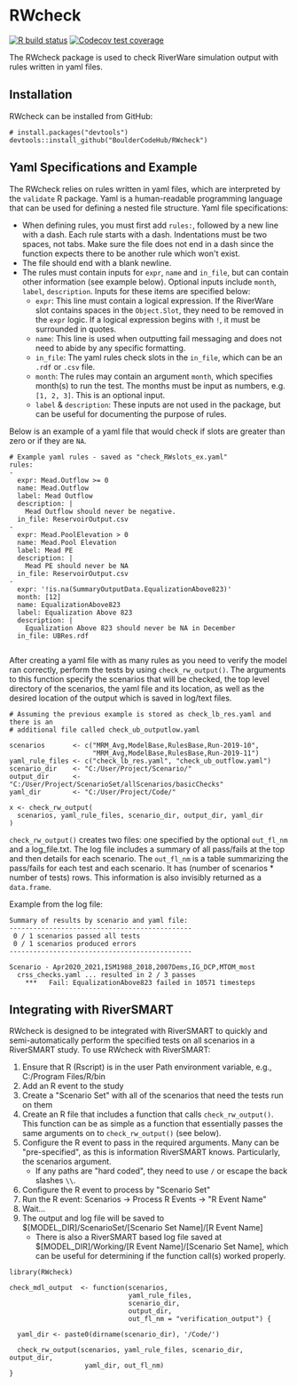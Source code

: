 RWcheck
=================
<!-- badges: start -->
[![R build status](https://github.com/BoulderCodeHub/RWcheck/workflows/R-CMD-check/badge.svg)](https://github.com/BoulderCodeHub/RWcheck/actions)
[![Codecov test coverage](https://codecov.io/gh/BoulderCodeHub/RWcheck/branch/master/graph/badge.svg)](https://codecov.io/gh/BoulderCodeHub/RWcheck?branch=master)
<!-- badges: end -->

The RWcheck package is used to check RiverWare simulation output with rules written in yaml files.

## Installation

RWcheck can be installed from GitHub:

```{r, eval=FALSE}
# install.packages("devtools")
devtools::install_github("BoulderCodeHub/RWcheck")
```

## Yaml Specifications and Example

The RWcheck relies on rules written in yaml files, which are interpreted by the `validate` R package. Yaml is a human-readable programming language that can be used for defining a nested file structure. Yaml file specifications: 
* When defining rules, you must first add `rules:`, followed by a new line with a dash. Each rule starts with a dash. Indentations must be two spaces, not tabs. Make sure the file does not end in a dash since the function expects there to be another rule which won't exist. 
* The file should end with a blank newline.
* The rules must contain inputs for `expr`, `name` and `in_file`, but can contain other information (see example below). Optional inputs include `month`, `label`, `description`. Inputs for these items are specified below:
  - `expr`: This line must contain a logical expression. If the RiverWare slot contains spaces in the `Object.Slot`, they need to be removed in the `expr` logic. If a logical expression begins with `!`, it must be surrounded in quotes.
  - `name`: This line is used when outputting fail messaging and does not need to abide by any specific formatting. 
  - `in_file`: The yaml rules check slots in the `in_file`, which can be an `.rdf` or `.csv` file. 
  - `month`: The rules may contain an argument `month`, which specifies month(s) to run the test. The months must be input as numbers, e.g. `[1, 2, 3]`. This is an optional input.
  - `label` & `description`: These inputs are not used in the package, but can be useful for documenting the purpose of rules. 

Below is an example of a yaml file that would check if slots are greater than zero or if they are `NA`.


```
# Example yaml rules - saved as "check_RWslots_ex.yaml"
rules:
-
  expr: Mead.Outflow >= 0
  name: Mead.Outflow
  label: Mead Outflow
  description: |
    Mead Outflow should never be negative.
  in_file: ReservoirOutput.csv
-
  expr: Mead.PoolElevation > 0
  name: Mead.Pool Elevation
  label: Mead PE
  description: |
    Mead PE should never be NA
  in_file: ReservoirOutput.csv
-
  expr: '!is.na(SummaryOutputData.EqualizationAbove823)'
  month: [12]
  name: EqualizationAbove823
  label: Equalization Above 823
  description: |
    Equalization Above 823 should never be NA in December
  in_file: UBRes.rdf
  
```

After creating a yaml file with as many rules as you need to verify the model ran correctly, perform the tests by using `check_rw_output()`. The arguments to this function specify the scenarios that will be checked, the top level directory of the scenarios, the yaml file and its location, as well as the desired location of the output which is saved in log/text files.

```{r}
# Assuming the previous example is stored as check_lb_res.yaml and there is an
# additional file called check_ub_outputlow.yaml

scenarios       <- c("MRM_Avg,ModelBase,RulesBase,Run-2019-10",
                     "MRM_Avg,ModelBase,RulesBase,Run-2019-11")
yaml_rule_files <- c("check_lb_res.yaml", "check_ub_outflow.yaml")
scenario_dir    <- "C:/User/Project/Scenario/"
output_dir      <- "C:/User/Project/ScenarioSet/allScenarios/basicChecks"
yaml_dir        <- "C:/User/Project/Code/"

x <- check_rw_output(
  scenarios, yaml_rule_files, scenario_dir, output_dir, yaml_dir
)
```

`check_rw_output()` creates two files: one specified by the optional `out_fl_nm` and a log_file.txt. The log file includes a summary of all pass/fails at the top and then details for each scenario. The `out_fl_nm` is a table summarizing the pass/fails for each test and each scenario. It has (number of scenarios * number of tests) rows. This information is also invisibly returned as a `data.frame`.

Example from the log file:

```
Summary of results by scenario and yaml file:
----------------------------------------------
 0 / 1 scenarios passed all tests
 0 / 1 scenarios produced errors
----------------------------------------------

Scenario - Apr2020_2021,ISM1988_2018,2007Dems,IG_DCP,MTOM_most
  crss_checks.yaml ... resulted in 2 / 3 passes
    ***   Fail: EqualizationAbove823 failed in 10571 timesteps
```

## Integrating with RiverSMART

RWcheck is designed to be integrated with RiverSMART to quickly and semi-automatically perform the specified tests on all scenarios in a RiverSMART study. To use RWcheck with RiverSMART:

1. Ensure that R (Rscript) is in the user Path environment variable, e.g., C:/Program Files/R/bin
2. Add an R event to the study
3. Create a "Scenario Set" with all of the scenarios that need the tests run on them
4. Create an R file that includes a function that calls `check_rw_output()`. This function can be as simple as a function that essentially passes the same arguments on to `check_rw_output()` (see below).
5. Configure the R event to pass in the required arguments. Many can be "pre-specified", as this is information RiverSMART knows. Particularly, the scenarios argument. 
    - If any paths are "hard coded", they need to use `/` or escape the back slashes `\\`. 
6. Configure the R event to process by "Scenario Set"
7. Run the R event: Scenarios -> Process R Events -> "R Event Name"
8. Wait...
9. The output and log file will be saved to $[MODEL_DIR]/ScenarioSet/[Scenario Set Name]/[R Event Name]
    - There is also a RiverSMART based log file saved at $[MODEL_DIR]/Working/[R Event Name]/[Scenario Set Name], which can be useful for determining if the function call(s) worked properly.
  
```{r}
library(RWcheck)

check_mdl_output  <- function(scenarios,
                              yaml_rule_files,
                              scenario_dir,
                              output_dir,
                              out_fl_nm = "verification_output") {
  
  yaml_dir <- paste0(dirname(scenario_dir), '/Code/')
  
  check_rw_output(scenarios, yaml_rule_files, scenario_dir, output_dir, 
                   yaml_dir, out_fl_nm)
}
```
